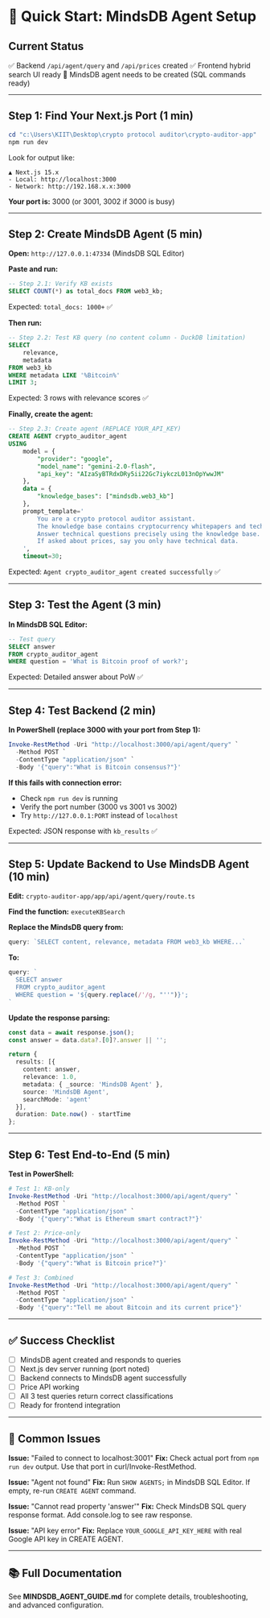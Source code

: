 # 🚀 Quick Start: MindsDB Agent Setup

## Current Status
✅ Backend `/api/agent/query` and `/api/prices` created
✅ Frontend hybrid search UI ready
🔄 MindsDB agent needs to be created (SQL commands ready)

---

## Step 1: Find Your Next.js Port (1 min)

```powershell
cd "c:\Users\KIIT\Desktop\crypto protocol auditor\crypto-auditor-app"
npm run dev
```

Look for output like:
```
▲ Next.js 15.x
- Local: http://localhost:3000
- Network: http://192.168.x.x:3000
```

**Your port is:** 3000 (or 3001, 3002 if 3000 is busy)

---

## Step 2: Create MindsDB Agent (5 min)

**Open:** `http://127.0.0.1:47334` (MindsDB SQL Editor)

**Paste and run:**

```sql
-- Step 2.1: Verify KB exists
SELECT COUNT(*) as total_docs FROM web3_kb;
```

Expected: `total_docs: 1000+` ✅

**Then run:**

```sql
-- Step 2.2: Test KB query (no content column - DuckDB limitation)
SELECT 
    relevance,
    metadata
FROM web3_kb
WHERE metadata LIKE '%Bitcoin%'
LIMIT 3;
```

Expected: 3 rows with relevance scores ✅

**Finally, create the agent:**

```sql
-- Step 2.3: Create agent (REPLACE YOUR_API_KEY)
CREATE AGENT crypto_auditor_agent
USING
    model = {
        "provider": "google",
        "model_name": "gemini-2.0-flash",
        "api_key": "AIzaSyBTRdxDRy5ii22Gc7iykczL013nOpYwwJM"
    },
    data = {
        "knowledge_bases": ["mindsdb.web3_kb"]
    },
    prompt_template='
        You are a crypto protocol auditor assistant.
        The knowledge base contains cryptocurrency whitepapers and technical docs.
        Answer technical questions precisely using the knowledge base.
        If asked about prices, say you only have technical data.
    ',
    timeout=30;
```

Expected: `Agent crypto_auditor_agent created successfully` ✅

---

## Step 3: Test the Agent (3 min)

**In MindsDB SQL Editor:**

```sql
-- Test query
SELECT answer
FROM crypto_auditor_agent
WHERE question = 'What is Bitcoin proof of work?';
```

Expected: Detailed answer about PoW ✅

---

## Step 4: Test Backend (2 min)

**In PowerShell (replace 3000 with your port from Step 1):**

```powershell
Invoke-RestMethod -Uri "http://localhost:3000/api/agent/query" `
  -Method POST `
  -ContentType "application/json" `
  -Body '{"query":"What is Bitcoin consensus?"}'
```

**If this fails with connection error:**
- Check `npm run dev` is running
- Verify the port number (3000 vs 3001 vs 3002)
- Try `http://127.0.0.1:PORT` instead of `localhost`

Expected: JSON response with `kb_results` ✅

---

## Step 5: Update Backend to Use MindsDB Agent (10 min)

**Edit:** `crypto-auditor-app/app/api/agent/query/route.ts`

**Find the function:** `executeKBSearch`

**Replace the MindsDB query from:**
```typescript
query: `SELECT content, relevance, metadata FROM web3_kb WHERE...`
```

**To:**
```typescript
query: `
  SELECT answer
  FROM crypto_auditor_agent
  WHERE question = '${query.replace(/'/g, "''")}';
`
```

**Update the response parsing:**
```typescript
const data = await response.json();
const answer = data.data?.[0]?.answer || '';

return {
  results: [{
    content: answer,
    relevance: 1.0,
    metadata: { _source: 'MindsDB Agent' },
    source: 'MindsDB Agent',
    searchMode: 'agent'
  }],
  duration: Date.now() - startTime
};
```

---

## Step 6: Test End-to-End (5 min)

**Test in PowerShell:**

```powershell
# Test 1: KB-only
Invoke-RestMethod -Uri "http://localhost:3000/api/agent/query" `
  -Method POST `
  -ContentType "application/json" `
  -Body '{"query":"What is Ethereum smart contract?"}'

# Test 2: Price-only
Invoke-RestMethod -Uri "http://localhost:3000/api/agent/query" `
  -Method POST `
  -ContentType "application/json" `
  -Body '{"query":"What is Bitcoin price?"}'

# Test 3: Combined
Invoke-RestMethod -Uri "http://localhost:3000/api/agent/query" `
  -Method POST `
  -ContentType "application/json" `
  -Body '{"query":"Tell me about Bitcoin and its current price"}'
```

---

## ✅ Success Checklist

- [ ] MindsDB agent created and responds to queries
- [ ] Next.js dev server running (port noted)
- [ ] Backend connects to MindsDB agent successfully
- [ ] Price API working
- [ ] All 3 test queries return correct classifications
- [ ] Ready for frontend integration

---

## 🐛 Common Issues

**Issue:** "Failed to connect to localhost:3001"
**Fix:** Check actual port from `npm run dev` output. Use that port in curl/Invoke-RestMethod.

**Issue:** "Agent not found"
**Fix:** Run `SHOW AGENTS;` in MindsDB SQL Editor. If empty, re-run `CREATE AGENT` command.

**Issue:** "Cannot read property 'answer'"
**Fix:** Check MindsDB SQL query response format. Add console.log to see raw response.

**Issue:** "API key error"
**Fix:** Replace `YOUR_GOOGLE_API_KEY_HERE` with real Google API key in CREATE AGENT.

---

## 📚 Full Documentation

See **MINDSDB_AGENT_GUIDE.md** for complete details, troubleshooting, and advanced configuration.
